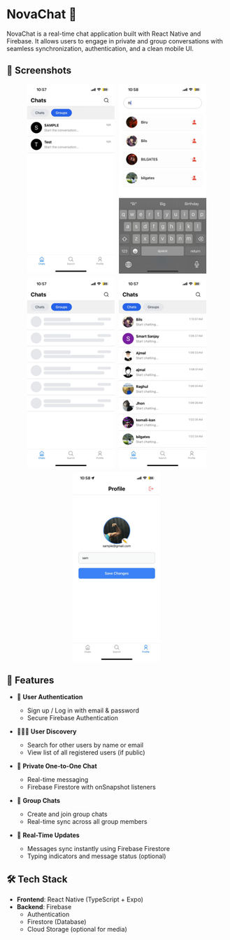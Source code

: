 # NovaChat 🚀

NovaChat is a real-time chat application built with React Native and Firebase. It allows users to engage in private and group conversations with seamless synchronization, authentication, and a clean mobile UI.

## 📸 Screenshots

<div style="display: flex; flex-wrap: wrap; gap: 10px; justify-content: center;">

  <img src="./github-ss/img1.jpg" width="200" />
  <img src="./github-ss/img2.jpg" width="200" />
  <img src="./github-ss/img3.jpg" width="200" />
  <img src="./github-ss/img4.jpg" width="200" />
  <img src="./github-ss/img5.jpg" width="200" />

</div>

## 📱 Features

- 🔐 **User Authentication**
  - Sign up / Log in with email & password
  - Secure Firebase Authentication

- 🧑‍🤝‍🧑 **User Discovery**
  - Search for other users by name or email
  - View list of all registered users (if public)

- 💬 **Private One-to-One Chat**
  - Real-time messaging
  - Firebase Firestore with onSnapshot listeners

- 👥 **Group Chats**
  - Create and join group chats
  - Real-time sync across all group members

- 🔄 **Real-Time Updates**
  - Messages sync instantly using Firebase Firestore
  - Typing indicators and message status (optional)

## 🛠️ Tech Stack

- **Frontend**: React Native (TypeScript + Expo)
- **Backend**: Firebase
  - Authentication
  - Firestore (Database)
  - Cloud Storage (optional for media)
